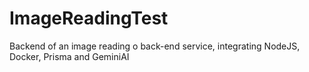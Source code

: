 # ImageReadingTest
Backend of an image reading o back-end service, integrating NodeJS, Docker, Prisma and GeminiAI 
